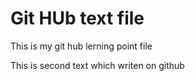 # Git HUb text file

This is my git hub lerning point file

This is second text which writen on github
